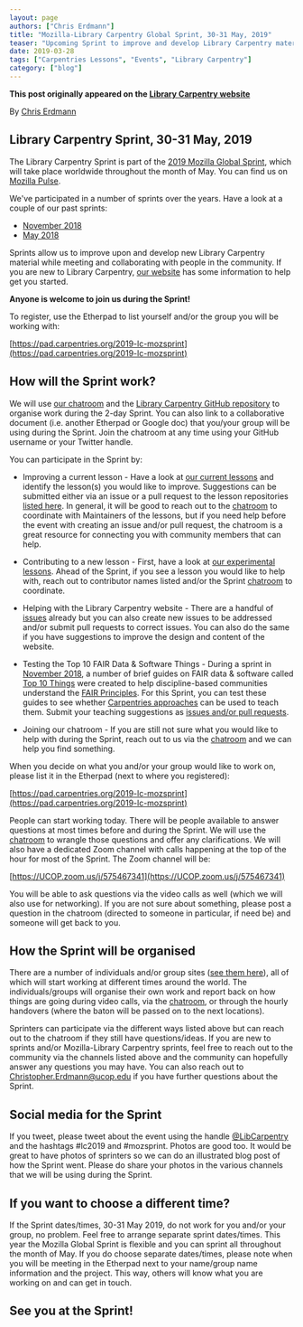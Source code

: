 ```yaml
---
layout: page
authors: ["Chris Erdmann"]
title: "Mozilla-Library Carpentry Global Sprint, 30-31 May, 2019"
teaser: "Upcoming Sprint to improve and develop Library Carpentry material"
date: 2019-03-28
tags: ["Carpentries Lessons", "Events", "Library Carpentry"]
category: ["blog"]
--- 
```


**This post originally appeared on the [Library Carpentry website](https://librarycarpentry.org)**

By [Chris Erdmann](https://twitter.com/libcce)


## Library Carpentry Sprint, 30-31 May, 2019

The Library Carpentry Sprint is part of the [2019 Mozilla Global Sprint](https://medium.com/read-write-participate/mozillas-global-sprint-is-becoming-even-more-open-dac2de762429), which will take place worldwide throughout the month of May. You can find us on [Mozilla Pulse](https://www.mozillapulse.org).

We've participated in a number of sprints over the years. Have a look at a couple of our past sprints:

* [November 2018](https://librarycarpentry.org/blog/2019/02/top-10-fair-published/) 
* [May 2018](https://librarycarpentry.org/blog/2018/05/our-latest-sprint/) 

Sprints allow us to improve upon and develop new Library Carpentry material while meeting and collaborating with people in the community. If you are new to Library Carpentry, [our website](https://librarycarpentry.org/) has some information to help get you started. 

**Anyone is welcome to join us during the Sprint!**

To register, use the Etherpad to list yourself and/or the group you will be working with:

[https://pad.carpentries.org/2019-lc-mozsprint](https://pad.carpentries.org/2019-lc-mozsprint)

## How will the Sprint work?
We will use [our chatroom](https://gitter.im/LibraryCarpentry/Lobby) and the [Library Carpentry GitHub repository](https://github.com/LibraryCarpentry) to organise work during the 2-day Sprint. You can also link to a collaborative document (i.e. another Etherpad or Google doc) that you/your group will be using during the Sprint. Join the chatroom at any time using your GitHub username or your Twitter handle.

You can participate in the Sprint by:

* Improving a current lesson - Have a look at [our current lessons](https://librarycarpentry.org/lessons/) and identify the lesson(s) you would like to improve. Suggestions can be submitted either via an issue or a pull request to the lesson repositories [listed here](https://github.com/LibraryCarpentry). In general, it will be good to reach out to the [chatroom](https://gitter.im/LibraryCarpentry/Lobby) to coordinate with Maintainers of the lessons, but if you need help before the event with creating an issue and/or pull request, the chatroom is a great resource for connecting you with community members that can help. 

* Contributing to a new lesson - First, have a look at [our experimental lessons](https://pad.carpentries.org/lc-experimental-lessons). Ahead of the Sprint, if you see a lesson you would like to help with, reach out to contributor names listed and/or the Sprint [chatroom](https://gitter.im/LibraryCarpentry/Lobby) to coordinate. 

* Helping with the Library Carpentry website - There are a handful of [issues](https://github.com/LibraryCarpentry/librarycarpentry.github.io/issues) already but you can also create new issues to be addressed and/or submit pull requests to correct issues. You can also do the same if you have suggestions to improve the design and content of the website.

* Testing the Top 10 FAIR Data & Software Things - During a sprint in [November 2018](https://librarycarpentry.org/blog/2019/02/top-10-fair-published/), a number of brief guides on FAIR data & software called [Top 10 Things](https://librarycarpentry.org/Top-10-FAIR/) were created to help discipline-based communities understand the [FAIR Principles](https://www.incf.org/activities/standards-and-best-practices/what-is-fair). For this Sprint, you can test these guides to see whether [Carpentries approaches](https://carpentries.github.io/instructor-training/) can be used to teach them. Submit your teaching suggestions as [issues and/or pull requests](https://github.com/LibraryCarpentry/Top-10-FAIR). 

* Joining our chatroom - If you are still not sure what you would like to help with during the Sprint, reach out to us via the [chatroom](https://gitter.im/LibraryCarpentry/Lobby) and we can help you find something.

When you decide on what you and/or your group would like to work on, please list it in the Etherpad (next to where you registered):

[https://pad.carpentries.org/2019-lc-mozsprint](https://pad.carpentries.org/2019-lc-mozsprint)

People can start working today. There will be people available to answer questions at most times before and during the Sprint. We will use the [chatroom](https://gitter.im/LibraryCarpentry/Lobby) to wrangle those questions and offer any clarifications. We will also have a dedicated Zoom channel with calls happening at the top of the hour for most of the Sprint. The Zoom channel will be:

[https://UCOP.zoom.us/j/575467341](https://UCOP.zoom.us/j/575467341)

You will be able to ask questions via the video calls as well (which we will also use for networking). If you are not sure about something, please post a question in the chatroom (directed to someone in particular, if need be) and someone will get back to you.

## How the Sprint will be organised
There are a number of individuals and/or group sites ([see them here](https://pad.carpentries.org/2019-lc-mozsprint)), all of which will start working at different times around the world. The individuals/groups will organise their own work and report back on how things are going during video calls, via the [chatroom](https://gitter.im/LibraryCarpentry/Lobby), or through the hourly handovers (where the baton will be passed on to the next locations).

Sprinters can participate via the different ways listed above but can reach out to the chatroom if they still have questions/ideas. If you are new to sprints and/or Mozilla-Library Carpentry sprints, feel free to reach out to the community via the channels listed above and the community can hopefully answer any questions you may have. You can also reach out to [Christopher.Erdmann@ucop.edu](mailto:Christopher.Erdmann@ucop.edu) if you have further questions about the Sprint.

## Social media for the Sprint
If you tweet, please tweet about the event using the handle [@LibCarpentry](https://twitter.com/LibCarpentry) and the hashtags #lc2019 and #mozsprint. Photos are good too. It would be great to have photos of sprinters so we can do an illustrated blog post of how the Sprint went. Please do share your photos in the various channels that we will be using during the Sprint.

## If you want to choose a different time?
If the Sprint dates/times, 30-31 May 2019, do not work for you and/or your group, no problem. Feel free to arrange separate sprint dates/times. This year the Mozilla Global Sprint is flexible and you can sprint all throughout the month of May. If you do choose separate dates/times, please note when you will be meeting in the Etherpad next to your name/group name information and the project. This way, others will know what you are working on and can get in touch.

## See you at the Sprint!  
  
